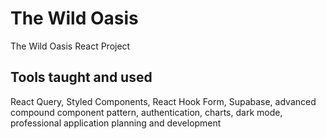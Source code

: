 # The Wild Oasis

The Wild Oasis React Project

## Tools taught and used

React Query, Styled Components, React Hook Form, Supabase, advanced compound component pattern, authentication, charts, dark mode, professional application planning and development
